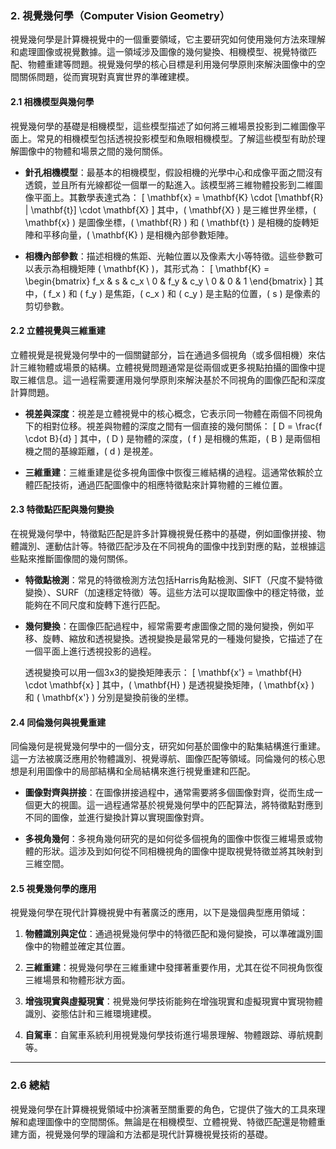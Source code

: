 ### 2. **視覺幾何學（Computer Vision Geometry）**

視覺幾何學是計算機視覺中的一個重要領域，它主要研究如何使用幾何方法來理解和處理圖像或視覺數據。這一領域涉及圖像的幾何變換、相機模型、視覺特徵匹配、物體重建等問題。視覺幾何學的核心目標是利用幾何學原則來解決圖像中的空間關係問題，從而實現對真實世界的準確建模。

#### 2.1 **相機模型與幾何學**

視覺幾何學的基礎是相機模型，這些模型描述了如何將三維場景投影到二維圖像平面上。常見的相機模型包括透視投影模型和魚眼相機模型。了解這些模型有助於理解圖像中的物體和場景之間的幾何關係。

- **針孔相機模型**：最基本的相機模型，假設相機的光學中心和成像平面之間沒有透鏡，並且所有光線都從一個單一的點進入。該模型將三維物體投影到二維圖像平面上。其數學表達式為：
  \[
  \mathbf{x} = \mathbf{K} \cdot [\mathbf{R} | \mathbf{t}] \cdot \mathbf{X}
  \]
  其中，\( \mathbf{X} \) 是三維世界坐標，\( \mathbf{x} \) 是圖像坐標，\( \mathbf{R} \) 和 \( \mathbf{t} \) 是相機的旋轉矩陣和平移向量，\( \mathbf{K} \) 是相機內部參數矩陣。

- **相機內部參數**：描述相機的焦距、光軸位置以及像素大小等特徵。這些參數可以表示為相機矩陣 \( \mathbf{K} \)，其形式為：
  \[
  \mathbf{K} =
  \begin{bmatrix}
  f_x & s & c_x \\
  0 & f_y & c_y \\
  0 & 0 & 1
  \end{bmatrix}
  \]
  其中，\( f_x \) 和 \( f_y \) 是焦距，\( c_x \) 和 \( c_y \) 是主點的位置，\( s \) 是像素的剪切參數。

#### 2.2 **立體視覺與三維重建**

立體視覺是視覺幾何學中的一個關鍵部分，旨在通過多個視角（或多個相機）來估計三維物體或場景的結構。立體視覺問題通常是從兩個或更多視點拍攝的圖像中提取三維信息。這一過程需要運用幾何學原則來解決基於不同視角的圖像匹配和深度計算問題。

- **視差與深度**：視差是立體視覺中的核心概念，它表示同一物體在兩個不同視角下的相對位移。視差與物體的深度之間有一個直接的幾何關係：
  \[
  D = \frac{f \cdot B}{d}
  \]
  其中，\( D \) 是物體的深度，\( f \) 是相機的焦距，\( B \) 是兩個相機之間的基線距離，\( d \) 是視差。

- **三維重建**：三維重建是從多視角圖像中恢復三維結構的過程。這通常依賴於立體匹配技術，通過匹配圖像中的相應特徵點來計算物體的三維位置。

#### 2.3 **特徵點匹配與幾何變換**

在視覺幾何學中，特徵點匹配是許多計算機視覺任務中的基礎，例如圖像拼接、物體識別、運動估計等。特徵匹配涉及在不同視角的圖像中找到對應的點，並根據這些點來推斷圖像間的幾何關係。

- **特徵點檢測**：常見的特徵檢測方法包括Harris角點檢測、SIFT（尺度不變特徵變換）、SURF（加速穩定特徵）等。這些方法可以提取圖像中的穩定特徵，並能夠在不同尺度和旋轉下進行匹配。

- **幾何變換**：在圖像匹配過程中，經常需要考慮圖像之間的幾何變換，例如平移、旋轉、縮放和透視變換。透視變換是最常見的一種幾何變換，它描述了在一個平面上進行透視投影的過程。

  透視變換可以用一個3x3的變換矩陣表示：
  \[
  \mathbf{x'} = \mathbf{H} \cdot \mathbf{x}
  \]
  其中，\( \mathbf{H} \) 是透視變換矩陣，\( \mathbf{x} \) 和 \( \mathbf{x'} \) 分別是變換前後的坐標。

#### 2.4 **同倫幾何與視覺重建**

同倫幾何是視覺幾何學中的一個分支，研究如何基於圖像中的點集結構進行重建。這一方法被廣泛應用於物體識別、視覺導航、圖像匹配等領域。同倫幾何的核心思想是利用圖像中的局部結構和全局結構來進行視覺重建和匹配。

- **圖像對齊與拼接**：在圖像拼接過程中，通常需要將多個圖像對齊，從而生成一個更大的視圖。這一過程通常基於視覺幾何學中的匹配算法，將特徵點對應到不同的圖像，並進行變換計算以實現圖像對齊。

- **多視角幾何**：多視角幾何研究的是如何從多個視角的圖像中恢復三維場景或物體的形狀。這涉及到如何從不同相機視角的圖像中提取視覺特徵並將其映射到三維空間。

#### 2.5 **視覺幾何學的應用**

視覺幾何學在現代計算機視覺中有著廣泛的應用，以下是幾個典型應用領域：

1. **物體識別與定位**：通過視覺幾何學中的特徵匹配和幾何變換，可以準確識別圖像中的物體並確定其位置。

2. **三維重建**：視覺幾何學在三維重建中發揮著重要作用，尤其在從不同視角恢復三維場景和物體形狀方面。

3. **增強現實與虛擬現實**：視覺幾何學技術能夠在增強現實和虛擬現實中實現物體識別、姿態估計和三維環境建模。

4. **自駕車**：自駕車系統利用視覺幾何學技術進行場景理解、物體跟踪、導航規劃等。

---

### 2.6 **總結**

視覺幾何學在計算機視覺領域中扮演著至關重要的角色，它提供了強大的工具來理解和處理圖像中的空間關係。無論是在相機模型、立體視覺、特徵匹配還是物體重建方面，視覺幾何學的理論和方法都是現代計算機視覺技術的基礎。